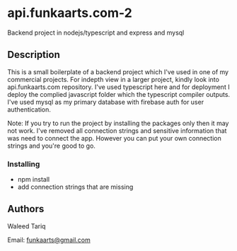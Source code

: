 # api.funkaarts.com-2

Backend project in nodejs/typescript and express and mysql

## Description

This is a small boilerplate of a backend project which I've used in one of my commercial projects.
For indepth view in a larger project, kindly look into api.funkaarts.com repository.
I've used typescript here and for deployment I deploy the complied javascript folder which the typescript compiler outputs. I've used mysql as my primary database with firebase auth for user authentication. 

Note: If you try to run the project by installing the packages only then it may not work. I've removed all connection strings and sensitive information that was need to connect the app. However you can put your own connection strings and you're good to go.


### Installing

* npm install
* add connection strings that are missing

## Authors

Waleed Tariq

Email: funkaarts@gmail.com